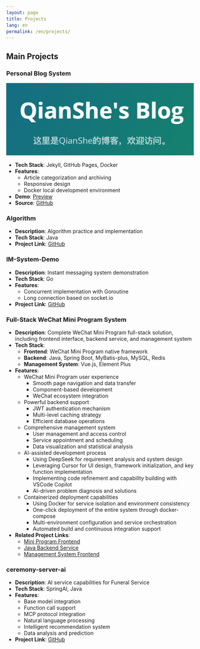 ```yaml
---
layout: page
title: Projects
lang: en
permalink: /en/projects/
---
```


## Main Projects

### Personal Blog System
![Blog System Screenshot](/assets/images/projects/blog-preview.png)

- **Tech Stack**: Jekyll, GitHub Pages, Docker
- **Features**:
  - Article categorization and archiving
  - Responsive design
  - Docker local development environment
- **Demo**: [Preview](https://qianshe.github.io)
- **Source**: [GitHub](https://github.com/qianshe/qianshe.github.io)

### Algorithm
- **Description**: Algorithm practice and implementation
- **Tech Stack**: Java
- **Project Link**: [GitHub](https://github.com/qianshe/Algorithm)

### IM-System-Demo
- **Description**: Instant messaging system demonstration
- **Tech Stack**: Go
- **Features**:
  - Concurrent implementation with Goroutine
  - Long connection based on socket.io
- **Project Link**: [GitHub](https://github.com/qianshe/IM-System-Demo)

### Full-Stack WeChat Mini Program System
- **Description**: Complete WeChat Mini Program full-stack solution, including frontend interface, backend service, and management system
- **Tech Stack**: 
  - **Frontend**: WeChat Mini Program native framework
  - **Backend**: Java, Spring Boot, MyBatis-plus, MySQL, Redis
  - **Management System**: Vue.js, Element Plus
- **Features**:
  - WeChat Mini Program user experience
    - Smooth page navigation and data transfer
    - Component-based development
    - WeChat ecosystem integration
  - Powerful backend support
    - JWT authentication mechanism
    - Multi-level caching strategy
    - Efficient database operations
  - Comprehensive management system
    - User management and access control
    - Service appointment and scheduling
    - Data visualization and statistical analysis
  - AI-assisted development process
    - Using DeepSeek for requirement analysis and system design
    - Leveraging Cursor for UI design, framework initialization, and key function implementation
    - Implementing code refinement and capability building with VSCode Copilot
    - AI-driven problem diagnosis and solutions
  - Containerized deployment capabilities
    - Using Docker for service isolation and environment consistency
    - One-click deployment of the entire system through docker-compose
    - Multi-environment configuration and service orchestration
    - Automated build and continuous integration support
- **Related Project Links**: 
  - [Mini Program Frontend](https://github.com/qianshe/miniprogram1)
  - [Java Backend Service](https://github.com/qianshe/miniprogram-Java)
  - [Management System Frontend](https://github.com/qianshe/ceremony-web)

### ceremony-server-ai
- **Description**: AI service capabilities for Funeral Service
- **Tech Stack**: SpringAI, Java
- **Features**:
  - Base model integration
  - Function call support
  - MCP protocol integration
  - Natural language processing
  - Intelligent recommendation system
  - Data analysis and prediction
- **Project Link**: [GitHub](https://github.com/qianshe/ceremony-server-ai)
